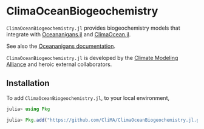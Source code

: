 # ClimaOceanBiogeochemistry

`ClimaOceanBiogeochemistry.jl` provides biogeochemistry models that integrate
with [Oceananigans.jl](https://github.com/CliMA/Oceananigans.jl)
and [ClimaOcean.jl](https://github.com/CliMA/ClimaOcean.jl).

See also the [Oceananigans documentation](https://clima.github.io/OceananigansDocumentation/stable/).

`ClimaOceanBiogeochemistry.jl` is developed by the [Climate Modeling Alliance](https://clima.caltech.edu)
and heroic external collaborators.

## Installation

To add `ClimaOceanBiogeochemistry.jl`, to your local environment,

```julia
julia> using Pkg

julia> Pkg.add("https://github.com/CliMA/ClimaOceanBiogeochemistry.jl.git")
```

